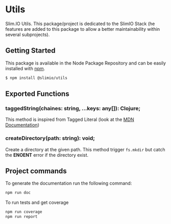 # Utils
Slim.IO Utils. This package/project is dedicated to the SlimIO Stack (he features are added to this package to allow a better maintainability within several subprojects).

## Getting Started

This package is available in the Node Package Repository and can be easily installed with [npm](https://docs.npmjs.com/getting-started/what-is-npm).

```bash
$ npm install @slimio/utils
```

## Exported Functions

### taggedString(chaines: string, ...keys: any[]): Clojure;
This method is inspired from Tagged Literal (look at the [MDN Documentation](https://developer.mozilla.org/fr/docs/Web/JavaScript/Reference/Litt%C3%A9raux_gabarits))

### createDirectory(path: string): void;
Create a directory at the given path. This method trigger `fs.mkdir` but catch the **ENOENT** error if the directory exist.

## Project commands

To generate the documentation run the following command:

```bash
npm run doc
```

To run tests and get coverage

```bash
npm run coverage
npm run report
```
